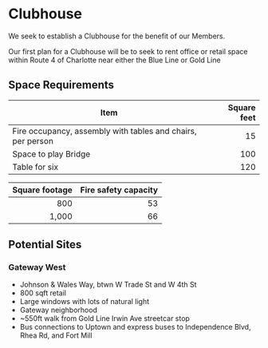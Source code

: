 # Clubhouse

We seek to establish a Clubhouse for the benefit of our Members.

Our first plan for a Clubhouse will be to seek to rent office or retail space
within Route 4 of Charlotte
near either the Blue Line or Gold Line

## Space Requirements

| Item | Square feet |
|------|------------:|
| Fire occupancy, assembly with tables and chairs, per person | 15 |
| Space to play Bridge | 100 |
| Table for six | 120 |

| Square footage | Fire safety capacity |
|------:|-------:|
| 800 | 53 |
| 1,000 | 66 |

## Potential Sites

### Gateway West

* Johnson & Wales Way, btwn W Trade St and W 4th St
* 800 sqft retail
* Large windows with lots of natural light
* Gateway neighborhood
* ~550ft walk from Gold Line Irwin Ave streetcar stop
* Bus connections to Uptown and express buses to Independence Blvd, Rhea Rd, and Fort Mill
